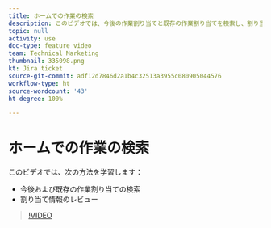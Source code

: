 ```yaml
---
title: ホームでの作業の検索
description: このビデオでは、今後の作業割り当てと既存の作業割り当てを検索し、割り当て情報をレビューする方法について説明します。
topic: null
activity: use
doc-type: feature video
team: Technical Marketing
thumbnail: 335098.png
kt: Jira ticket
source-git-commit: adf12d7846d2a1b4c32513a3955c080905044576
workflow-type: ht
source-wordcount: '43'
ht-degree: 100%

---
```


# ホームでの作業の検索

このビデオでは、次の方法を学習します：

* 今後および既存の作業割り当ての検索
* 割り当て情報のレビュー

>[!VIDEO](https://video.tv.adobe.com/v/335098/?quality=12)
